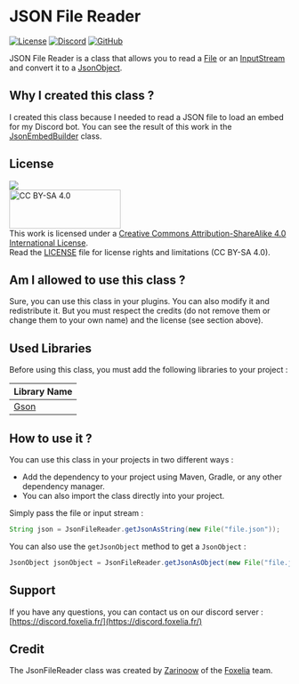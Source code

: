 # JSON File Reader

[![License](https://img.shields.io/badge/License-CC%20BY--SA%204.0-lightgrey.svg)](https://creativecommons.org/licenses/by-sa/4.0/)
[![Discord](https://img.shields.io/discord/341897164642975756?color=blue&label=Discord)](https://discord.foxelia.fr/)
[![GitHub](https://img.shields.io/github/stars/FoxeliaFR/RandomJavaTools?style=social)](https://github.com/FoxeliaFR/RandomJavaTools)

JSON File Reader is a class that allows you to read a [File](https://docs.oracle.com/javase/7/docs/api/java/io/File.html) or an [InputStream](https://docs.oracle.com/javase/7/docs/api/java/io/InputStream.html) and convert it to a [JsonObject](https://javadoc.io/doc/com.google.code.gson/gson/latest/com.google.gson/com/google/gson/JsonObject.html).

## Why I created this class ?

I created this class because I needed to read a JSON file to load an embed for my Discord bot. You can see the result of this work in the [JsonEmbedBuilder](../../../../discord/jda/embed/json/JsonEmbedBuilder.java) class.

## License
[<img src="https://img.shields.io/badge/License-CC%20BY--SA%204.0-lightgrey.svg">](https://creativecommons.org/licenses/by-sa/4.0/)<br>
<img src="https://mirrors.creativecommons.org/presskit/buttons/88x31/svg/by-sa.svg" alt="CC BY-SA 4.0" width="200" height="70"><br>
This work is licensed under a
[Creative Commons Attribution-ShareAlike 4.0 International License](https://creativecommons.org/licenses/by-sa/4.0/).<br>
Read the [LICENSE](LICENSE.md) file for license rights and limitations (CC BY-SA 4.0).

## Am I allowed to use this class ?
Sure, you can use this class in your plugins. You can also modify it and redistribute it. But you must respect the credits (do not remove them or change them to your own name) and the license (see section above).

## Used Libraries

Before using this class, you must add the following libraries to your project :

| Library Name                                                         |
|----------------------------------------------------------------------|
| [Gson](https://mvnrepository.com/artifact/com.google.code.gson/gson) | 

## How to use it ?
You can use this class in your projects in two different ways :
- Add the dependency to your project using Maven, Gradle, or any other dependency manager.
- You can also import the class directly into your project.

Simply pass the file or input stream :

```java
String json = JsonFileReader.getJsonAsString(new File("file.json"));
```

You can also use the `getJsonObject` method to get a `JsonObject` :

```java
JsonObject jsonObject = JsonFileReader.getJsonAsObject(new File("file.json"));
```


## Support
If you have any questions, you can contact us on our discord server : [https://discord.foxelia.fr/](https://discord.foxelia.fr/)

## Credit

The JsonFileReader class was created by [Zarinoow](https://github.com/Zarinoow/) of the [Foxelia](https://foxelia.fr/) team.